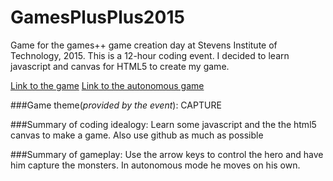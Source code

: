 # GamesPlusPlus2015
Game for the games++ game creation day at Stevens Institute of Technology, 2015. This is a 12-hour coding event. I decided to learn javascript and canvas for HTML5 to create my game.

[Link to the game](http://www.joshgrib.com/projects/gpp2015)
[Link to the autonomous game](http://www.joshgrib.com/projects/gpp2015/autonomous)

###Game theme(*provided by the event*): CAPTURE

###Summary of coding idealogy:
Learn some javascript and the the html5 canvas to make a game. Also use github as much as possible
  
###Summary of gameplay:
Use the arrow keys to control the hero and have him capture the monsters. In autonomous mode he moves on his own.
